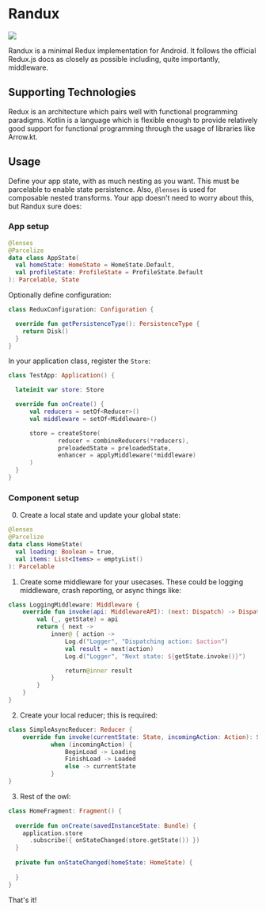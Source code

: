 # Randux
[![](https://jitpack.io/v/k-oss/Randux.svg)](https://jitpack.io/#k-oss/Randux)

Randux is a minimal Redux implementation for Android. It follows the official Redux.js docs as closely as possible including, quite importantly, middleware. 

## Supporting Technologies
Redux is an architecture which pairs well with functional programming paradigms. Kotlin is a language which is flexible enough to provide relatively good support for functional programming through the usage of libraries like Arrow.kt. 

## Usage
Define your app state, with as much nesting as you want. This must be parcelable to enable state persistence. Also, `@lenses` is used for composable nested transforms. Your app doesn't need to worry about this, but Randux sure does:

### App setup

```kotlin
@lenses
@Parcelize
data class AppState(
  val homeState: HomeState = HomeState.Default,
  val profileState: ProfileState = ProfileState.Default
): Parcelable, State
```

Optionally define configuration:
```kotlin
class ReduxConfiguration: Configuration {

  override fun getPersistenceType(): PersistenceType {
    return Disk()
  }
}
```

In your application class, register the `Store`:

```kotlin
class TestApp: Application() {

  lateinit var store: Store

  override fun onCreate() {
      val reducers = setOf<Reducer>()
      val middleware = setOf<Middleware>()

      store = createStore(
              reducer = combineReducers(*reducers),
              preloadedState = preloadedState,
              enhancer = applyMiddleware(*middleware)
      )
  }
}
```
### Component setup

0. Create a local state and update your global state:
```kotlin
@lenses
@Parcelize
data class HomeState(
  val loading: Boolean = true,
  val items: List<Items> = emptyList()
): Parcelable
```

1. Create some middleware for your usecases. These could be logging middleware, crash reporting, or async things like:
```kotlin
class LoggingMiddleware: Middleware {
    override fun invoke(api: MiddlewareAPI): (next: Dispatch) -> Dispatch {
        val (_, getState) = api
        return { next ->
            inner@ { action ->
                Log.d("Logger", "Dispatching action: $action")
                val result = next(action)
                Log.d("Logger", "Next state: ${getState.invoke()}")

                return@inner result
            }
        }
    }
}
```

2. Create your local reducer; this is required:
```kotlin
class SimpleAsyncReducer: Reducer {
    override fun invoke(currentState: State, incomingAction: Action): State =
            when (incomingAction) {
                BeginLoad -> Loading
                FinishLoad -> Loaded
                else -> currentState
            }
}
```

3. Rest of the owl:
```kotlin
class HomeFragment: Fragment() {
  
  override fun onCreate(savedInstanceState: Bundle) {
    application.store
      .subscribe({ onStateChanged(store.getState()) })
  }
  
  private fun onStateChanged(homeState: HomeState) {
  
  }
}
```

That's it!
